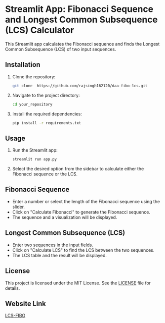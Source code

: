 # Streamlit App: Fibonacci Sequence and Longest Common Subsequence (LCS) Calculator

This Streamlit app calculates the Fibonacci sequence and finds the Longest Common Subsequence (LCS) of two input sequences.

## Installation

1. Clone the repository:
    ```sh
    git clone  https://github.com/rajsingh162120/daa-fibo-lcs.git
    ```

2. Navigate to the project directory:
    ```sh
    cd your_repository
    ```

3. Install the required dependencies:
    ```sh
    pip install -r requirements.txt
    ```

## Usage

1. Run the Streamlit app:
    ```sh
    streamlit run app.py
    ```

2. Select the desired option from the sidebar to calculate either the Fibonacci sequence or the LCS.

## Fibonacci Sequence

- Enter a number or select the length of the Fibonacci sequence using the slider.
- Click on "Calculate Fibonacci" to generate the Fibonacci sequence.
- The sequence and a visualization will be displayed.

## Longest Common Subsequence (LCS)

- Enter two sequences in the input fields.
- Click on "Calculate LCS" to find the LCS between the two sequences.
- The LCS table and the result will be displayed.

## License

This project is licensed under the MIT License. See the [LICENSE](LICENSE) file for details.


## Website Link

[LCS-FIBO](https://fibo-lcs.streamlit.app/)

